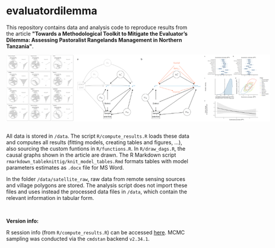 # evaluatordilemma

This repository contains data and analysis code to reproduce results from the article **"Towards a Methodological Toolkit to Mitigate the Evaluator’s Dilemma: Assessing Pastoralist Rangelands Management in Northern Tanzania"**.

<body> 
 
<div style="display: flex;"> 
  <img src="results/plot_radar.png" style="height: 180px;"> 
  <img src="results/plot_dags.png" style="height: 180px;"> 
  <img src="results/plot_mainresults.png" style="height: 180px;"> 
</div> 
 
</body> 

<br>

All data is stored in `/data`. The script `R/compute_results.R` loads these data and computes all results (fitting models, creating tables and figures, ...), also sourcing the custom funtions in `R/functions.R`. In `R/draw_dags.R`, the causal graphs shown in the article are drawn. The R Markdown script `rmarkdown_tableknittig/knit_model_tables.Rmd` formats tables with model parameters estimates as `.docx` file for MS Word.

In the folder `/data/satellite_raw`, raw data from remote sensing sources and village polygons are stored. The analysis script does not import these files and uses instead the processed data files in `/data`, which contain the relevant information in tabular form.

<br>

**Version info:**

R session info (from `R/compute_results.R`) can be accessed <a href="sessionInfo.txt">here</a>. MCMC sampling was conducted via the `cmdstan` backend `v2.34.1`.

